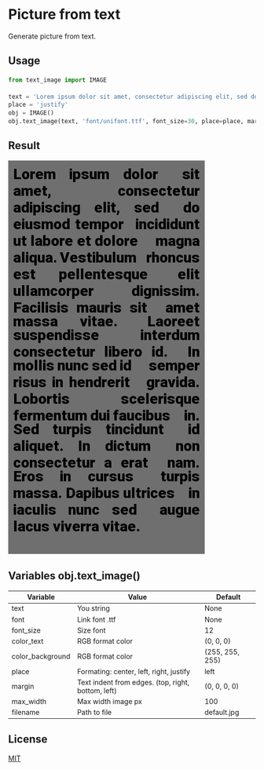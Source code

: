 # Picture from text

Generate picture from text.
  

## Usage

```python
from text_image import IMAGE

text = 'Lorem ipsum dolor sit amet, consectetur adipiscing elit, sed do eiusmod tempor incididunt ut labore et dolore magna aliqua. Vestibulum rhoncus est pellentesque elit ullamcorper dignissim. Facilisis mauris sit amet massa vitae. Laoreet suspendisse interdum consectetur libero id. In mollis nunc sed id semper risus in hendrerit gravida. Lobortis scelerisque fermentum dui faucibus in. Sed turpis tincidunt id aliquet. In dictum non consectetur a erat nam. Eros in cursus turpis massa. Dapibus ultrices in iaculis nunc sed augue lacus viverra vitae.'
place = 'justify'
obj = IMAGE()
obj.text_image(text, 'font/unifont.ttf', font_size=30, place=place, margin=(10,10,10,10), max_width=400, color_background=(111,111,111))
```


## Result

![Result](default.jpg "Optional title")

## Variables obj.text_image()

  |Variable|Value|Default|
  | ------ | ------ | ------ |
  | text | You string | None |
  | font | Link font .ttf | None |
  | font_size | Size font | 12 |
  | color_text | RGB format color | (0, 0, 0) |
  | color_background | RGB format color | (255, 255, 255) |
  | place | Formating: center, left, right, justify | left |
  | margin | Text indent from edges. (top, right, bottom, left)  | (0, 0, 0, 0) |
  | max_width | Max width image px | 100 |
  | filename | Path to file | default.jpg |
  

## License
[MIT](https://choosealicense.com/licenses/mit/)
